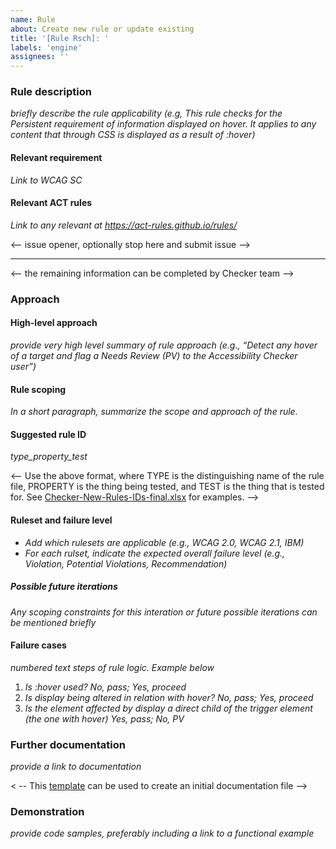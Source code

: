 ```yaml
---
name: Rule
about: Create new rule or update existing
title: '[Rule Rsch]: '
labels: 'engine'
assignees: ''
---
```


### Rule description

_briefly describe the rule applicability (e.g, This rule checks for the Persistent requirement of information displayed on hover. It applies to any content that through CSS is displayed as a result of :hover)_

#### Relevant requirement
_Link to WCAG SC_

#### Relevant ACT rules
_Link to any relevant at https://act-rules.github.io/rules/_

<-- issue opener, optionally stop here and submit issue -->

---

<-- the remaining information can be completed by Checker team -->

### Approach

#### High-level approach

_provide very high level summary of rule approach (e.g., “Detect any hover of a target and flag a Needs Review (PV) to the Accessibility Checker user”)_

#### Rule scoping

_In a short paragraph, summarize the scope and approach of the rule._

#### Suggested rule ID
_type_property_test_

<-- Use the above format, where TYPE is the distinguishing name of the rule file, PROPERTY is the thing being tested, and TEST is the thing that is tested for. See [Checker-New-Rules-IDs-final.xlsx](https://ibm.ent.box.com/file/717584034994?s=kldsplaifciighv1eh3o4fygjw59gk3f) for examples. -->

#### Ruleset and failure level

- _Add which rulesets are applicable (e.g., WCAG 2.0, WCAG 2.1, IBM)_
- _For each rulset, indicate the expected overall failure level (e.g., Violation, Potential Violations, Recommendation)_

##### Possible future iterations

_Any scoping constraints for this interation or future possible iterations can be mentioned briefly_

#### Failure cases

_numbered text steps of rule logic. Example below_

1. _Is :hover used? No, pass; Yes, proceed_
2. _Is display being altered in relation with hover? No, pass; Yes, proceed_
3. _Is the element affected by display a direct child of the trigger element (the one with hover) Yes, pass; No, PV_

### Further documentation

_provide a link to documentation_

< -- This [template](https://ibm.box.com/s/mii0m4jvpf5gruyukamxh4gi1xr40h8b) can be used to create an initial documentation file  -->

### Demonstration

_provide code samples, preferably including a link to a functional example_
